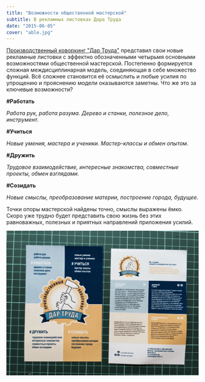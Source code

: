 ```yaml
---
title: "Возможности общественной мастерской"
subtitle: В рекламных листовках Дара Труда
date: "2015-06-05"
cover: "able.jpg"
---
```


[Производственный коворкинг "Дар Труда"](http://ooley.ru/places/dar-truda/) представил свои новые рекламные листовки с эффектно обозначенными четырьмя основными возможностями общественной мастерской. Постепенно формируется сложная междисциплинарная модель, соединяющая в себе множество функций. Всё сложнее становится её осмыслить и любые усилия по упрощению и прояснению модели оказываются заметны. Что же это за ключевые возможности?

**#Работать**

_Работа рук, работа разума. Дерево и станки, полезное дело, инструмент._

**#Учиться**

_Новые умения, мастера и ученики. Мастер-классы и обмен опытом._

**#Дружить**

_Трудовое взаимодействие, интересные знакомства, совместные проекты, обмен взглядами._

**#Созидать**

_Новые смыслы, преобразование материи, построение города, будущее._

Точки опоры мастерской найдены точно, смыслы выражены ёмко. Скоро уже трудно будет представить свою жизнь без этих равноважных, полезных и приятных направлений приложения усилий.

![](./able.jpg)

